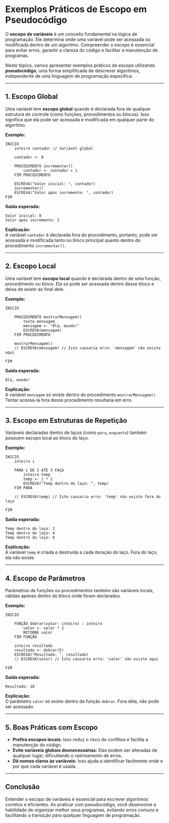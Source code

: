 # Exemplos Práticos de Escopo em Pseudocódigo

O **escopo de variáveis** é um conceito fundamental na lógica de programação. Ele determina onde uma variável pode ser acessada ou modificada dentro de um algoritmo. Compreender o escopo é essencial para evitar erros, garantir a clareza do código e facilitar a manutenção de programas.

Neste tópico, vamos apresentar exemplos práticos de escopo utilizando **pseudocódigo**, uma forma simplificada de descrever algoritmos, independente de uma linguagem de programação específica.

---

## 1. Escopo Global

Uma variável tem **escopo global** quando é declarada fora de qualquer estrutura de controle (como funções, procedimentos ou blocos). Isso significa que ela pode ser acessada e modificada em qualquer parte do algoritmo.

**Exemplo:**

```pseudocode
INICIO
    inteiro contador // Variável global

    contador <- 0

    PROCEDIMENTO incrementar()
        contador <- contador + 1
    FIM PROCEDIMENTO

    ESCREVA("Valor inicial: ", contador)
    incrementar()
    ESCREVA("Valor após incremento: ", contador)
FIM
```

**Saída esperada:**
```
Valor inicial: 0
Valor após incremento: 1
```

**Explicação:**  
A variável `contador` é declarada fora do procedimento, portanto, pode ser acessada e modificada tanto no bloco principal quanto dentro do procedimento `incrementar()`.

---

## 2. Escopo Local

Uma variável tem **escopo local** quando é declarada dentro de uma função, procedimento ou bloco. Ela só pode ser acessada dentro desse bloco e deixa de existir ao final dele.

**Exemplo:**

```pseudocode
INICIO

    PROCEDIMENTO mostrarMensagem()
        texto mensagem
        mensagem <- "Olá, mundo!"
        ESCREVA(mensagem)
    FIM PROCEDIMENTO

    mostrarMensagem()
    // ESCREVA(mensagem) // Isto causaria erro: 'mensagem' não existe aqui

FIM
```

**Saída esperada:**
```
Olá, mundo!
```

**Explicação:**  
A variável `mensagem` só existe dentro do procedimento `mostrarMensagem()`. Tentar acessá-la fora desse procedimento resultaria em erro.

---

## 3. Escopo em Estruturas de Repetição

Variáveis declaradas dentro de laços (como `para`, `enquanto`) também possuem escopo local ao bloco do laço.

**Exemplo:**

```pseudocode
INICIO
    inteiro i

    PARA i DE 1 ATÉ 3 FAÇA
        inteiro temp
        temp <- i * 2
        ESCREVA("Temp dentro do laço: ", temp)
    FIM PARA

    // ESCREVA(temp) // Isto causaria erro: 'temp' não existe fora do laço

FIM
```

**Saída esperada:**
```
Temp dentro do laço: 2
Temp dentro do laço: 4
Temp dentro do laço: 6
```

**Explicação:**  
A variável `temp` é criada e destruída a cada iteração do laço. Fora do laço, ela não existe.

---

## 4. Escopo de Parâmetros

Parâmetros de funções ou procedimentos também são variáveis locais, válidas apenas dentro do bloco onde foram declarados.

**Exemplo:**

```pseudocode
INICIO

    FUNÇÃO dobrar(valor: inteiro) : inteiro
        valor <- valor * 2
        RETORNE valor
    FIM FUNÇÃO

    inteiro resultado
    resultado <- dobrar(5)
    ESCREVA("Resultado: ", resultado)
    // ESCREVA(valor) // Isto causaria erro: 'valor' não existe aqui

FIM
```

**Saída esperada:**
```
Resultado: 10
```

**Explicação:**  
O parâmetro `valor` só existe dentro da função `dobrar`. Fora dela, não pode ser acessado.

---

## 5. Boas Práticas com Escopo

- **Prefira escopos locais:** Isso reduz o risco de conflitos e facilita a manutenção do código.
- **Evite variáveis globais desnecessárias:** Elas podem ser alteradas de qualquer lugar, dificultando o rastreamento de erros.
- **Dê nomes claros às variáveis:** Isso ajuda a identificar facilmente onde e por que cada variável é usada.

---

## Conclusão

Entender o escopo de variáveis é essencial para escrever algoritmos corretos e eficientes. Ao praticar com pseudocódigo, você desenvolve a habilidade de organizar melhor seus programas, evitando erros comuns e facilitando a transição para qualquer linguagem de programação.